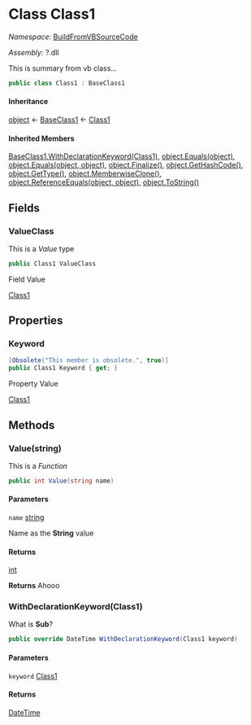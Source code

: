 ﻿# Class Class1

_Namespace:_ [BuildFromVBSourceCode](BuildFromVBSourceCode.md)

_Assembly:_ ?.dll

This is summary from vb class...

```csharp
public class Class1 : BaseClass1
```

#### Inheritance

[object](https://learn.microsoft.com/dotnet/api/system.object) ← 
[BaseClass1](BuildFromVBSourceCode.BaseClass1.md) ← 
[Class1](BuildFromVBSourceCode.Class1.md)

#### Inherited Members

[BaseClass1.WithDeclarationKeyword(Class1)](BuildFromVBSourceCode.BaseClass1.md#BuildFromVBSourceCode.BaseClass1.WithDeclarationKeyword(BuildFromVBSourceCode.Class1)), 
[object.Equals(object)](https://learn.microsoft.com/dotnet/api/system.object.equals#system-object-equals(system-object)), 
[object.Equals(object, object)](https://learn.microsoft.com/dotnet/api/system.object.equals#system-object-equals(system-object-system-object)), 
[object.Finalize()](https://learn.microsoft.com/dotnet/api/system.object.finalize), 
[object.GetHashCode()](https://learn.microsoft.com/dotnet/api/system.object.gethashcode), 
[object.GetType()](https://learn.microsoft.com/dotnet/api/system.object.gettype), 
[object.MemberwiseClone()](https://learn.microsoft.com/dotnet/api/system.object.memberwiseclone), 
[object.ReferenceEquals(object, object)](https://learn.microsoft.com/dotnet/api/system.object.referenceequals), 
[object.ToString()](https://learn.microsoft.com/dotnet/api/system.object.tostring)

## Fields

### ValueClass

This is a *Value* type

```csharp
public Class1 ValueClass
```

Field Value

[Class1](BuildFromVBSourceCode.Class1.md)

## Properties

### Keyword

```csharp
[Obsolete("This member is obsolete.", true)]
public Class1 Keyword { get; }
```

Property Value

[Class1](BuildFromVBSourceCode.Class1.md)

## Methods

### Value(string)

This is a *Function*

```csharp
public int Value(string name)
```

#### Parameters

`name` [string](https://learn.microsoft.com/dotnet/api/system.string)

Name as the **String**
 value

#### Returns

[int](https://learn.microsoft.com/dotnet/api/system.int32)

**Returns**
 Ahooo

### WithDeclarationKeyword(Class1)

What is **Sub**?

```csharp
public override DateTime WithDeclarationKeyword(Class1 keyword)
```

#### Parameters

`keyword` [Class1](BuildFromVBSourceCode.Class1.md)

#### Returns

[DateTime](https://learn.microsoft.com/dotnet/api/system.datetime)

